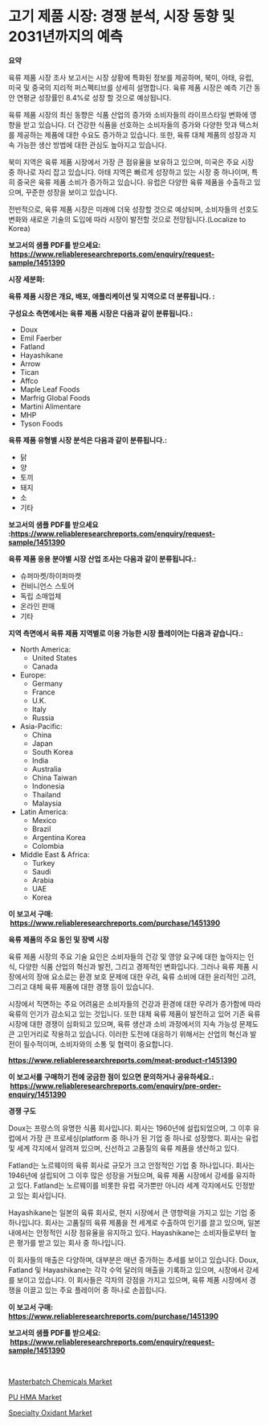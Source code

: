 <p><h1>고기 제품 시장: 경쟁 분석, 시장 동향 및 2031년까지의 예측</h1></p><p><strong>요약</strong></p>
<p><p>육류 제품 시장 조사 보고서는 시장 상황에 특화된 정보를 제공하며, 북미, 아태, 유럽, 미국 및 중국의 지리적 퍼스펙티브를 상세히 설명합니다. 육류 제품 시장은 예측 기간 동안 연평균 성장률인 8.4%로 성장 할 것으로 예상됩니다.</p><p>육류 제품 시장의 최신 동향은 식품 산업의 증가와 소비자들의 라이프스타일 변화에 영향을 받고 있습니다. 더 건강한 식품을 선호하는 소비자들의 증가와 다양한 맛과 텍스처를 제공하는 제품에 대한 수요도 증가하고 있습니다. 또한, 육류 대체 제품의 성장과 지속 가능한 생산 방법에 대한 관심도 높아지고 있습니다.</p><p>북미 지역은 육류 제품 시장에서 가장 큰 점유율을 보유하고 있으며, 미국은 주요 시장 중 하나로 자리 잡고 있습니다. 아태 지역은 빠르게 성장하고 있는 시장 중 하나이며, 특히 중국은 육류 제품 소비가 증가하고 있습니다. 유럽은 다양한 육류 제품을 수출하고 있으며, 꾸준한 성장을 보이고 있습니다.</p><p>전반적으로, 육류 제품 시장은 미래에 더욱 성장할 것으로 예상되며, 소비자들의 선호도 변화와 새로운 기술의 도입에 따라 시장이 발전할 것으로 전망됩니다.(Localize to Korea)</p></p>
<p><strong>보고서의 샘플 PDF를 받으세요: &nbsp;<a href="https://www.reliableresearchreports.com/enquiry/request-sample/1451390">https://www.reliableresearchreports.com/enquiry/request-sample/1451390</a></strong></p>
<p><strong>시장 세분화:</strong></p>
<p><strong> 육류 제품 시장은 개요, 배포, 애플리케이션 및 지역으로 더 분류됩니다. :</strong></p>
<p><strong>구성요소 측면에서는 육류 제품 시장은 다음과 같이 분류됩니다.:</strong></p>
<p><ul><li>Doux</li><li>Emil Faerber</li><li>Fatland</li><li>Hayashikane</li><li>Arrow</li><li>Tican</li><li>Affco</li><li>Maple Leaf Foods</li><li>Marfrig Global Foods</li><li>Martini Alimentare</li><li>MHP</li><li>Tyson Foods</li></ul></p>
<p><strong> 육류 제품 유형별 시장 분석은 다음과 같이 분류됩니다.:</strong></p>
<p><ul><li>닭</li><li>양</li><li>토끼</li><li>돼지</li><li>소</li><li>기타</li></ul></p>
<p><strong>보고서의 샘플 PDF를 받으세요 :<a href="https://www.reliableresearchreports.com/enquiry/request-sample/1451390">https://www.reliableresearchreports.com/enquiry/request-sample/1451390</a></strong></p>
<p><strong> 육류 제품 응용 분야별 시장 산업 조사는 다음과 같이 분류됩니다.:</strong></p>
<p><ul><li>슈퍼마켓/하이퍼마켓</li><li>컨비니언스 스토어</li><li>독립 소매업체</li><li>온라인 판매</li><li>기타</li></ul></p>
<p><strong>지역 측면에서 육류 제품 지역별로 이용 가능한 시장 플레이어는 다음과 같습니다.:</strong></p>
<p><ul>
    <li>
        North America:
        <ul>
            <li>United States</li>
            <li>Canada</li>
        </ul>
    </li>
    <li>
        Europe:
        <ul>
            <li>Germany</li>
            <li>France</li>
            <li>U.K.</li>
            <li>Italy</li>
            <li>Russia</li>
        </ul>
    </li>
    <li>
        Asia-Pacific:
        <ul>
            <li>China</li>
            <li>Japan</li>
            <li>South Korea</li>
            <li>India</li>
            <li>Australia</li>
            <li>China Taiwan</li>
            <li>Indonesia</li>
            <li>Thailand</li>
            <li>Malaysia</li>
        </ul>
    </li>
    <li>
        Latin America:
        <ul>
            <li>Mexico</li>
            <li>Brazil</li>
            <li>Argentina Korea</li>
            <li>Colombia</li>
        </ul>
    </li>
    <li>
        Middle East & Africa:
        <ul>
            <li>Turkey</li>
            <li>Saudi</li>
            <li>Arabia</li>
            <li>UAE</li>
            <li>Korea</li>
        </ul>
    </li>
    </ul></p>
<p><strong>이 보고서 구매: &nbsp;<a href="https://www.reliableresearchreports.com/purchase/1451390">https://www.reliableresearchreports.com/purchase/1451390</a></strong></p>
<p><strong>육류 제품의 주요 동인 및 장벽 시장</strong></p>
<p><p>육류 제품 시장의 주요 기술 요인은 소비자들의 건강 및 영양 요구에 대한 높아지는 인식, 다양한 식품 산업의 혁신과 발전, 그리고 경제적인 변화입니다. 그러나 육류 제품 시장에서의 장애 요소로는 환경 보호 문제에 대한 우려, 육류 소비에 대한 윤리적인 고려, 그리고 대체 육류 제품에 대한 경쟁 등이 있습니다.</p><p>시장에서 직면하는 주요 어려움은 소비자들의 건강과 환경에 대한 우려가 증가함에 따라 육류의 인기가 감소되고 있는 것입니다. 또한 대체 육류 제품이 발전하고 있어 기존 육류 시장에 대한 경쟁이 심화되고 있으며, 육류 생산과 소비 과정에서의 지속 가능성 문제도 큰 고민거리로 작용하고 있습니다. 이러한 도전에 대응하기 위해서는 산업의 혁신과 발전이 필수적이며, 소비자와의 소통 및 협력이 중요합니다.</p></p>
<p><strong><a href="https://www.reliableresearchreports.com/meat-product-r1451390">https://www.reliableresearchreports.com/meat-product-r1451390</a></strong></p>
<p><strong>이 보고서를 구매하기 전에 궁금한 점이 있으면 문의하거나 공유하세요.: &nbsp;<a href="https://www.reliableresearchreports.com/enquiry/pre-order-enquiry/1451390">https://www.reliableresearchreports.com/enquiry/pre-order-enquiry/1451390</a></strong></p>
<p><strong>경쟁 구도</strong></p>
<p><p>Doux는 프랑스의 유명한 식품 회사입니다. 회사는 1960년에 설립되었으며, 그 이후 유럽에서 가장 큰 프로세싱(platform 중 하나가 된 기업 중 하나로 성장했다. 회사는 유럽 및 세계 각지에서 알려져 있으며, 신선하고 고품질의 육류 제품을 생산하고 있다. </p><p>Fatland는 노르웨이의 육류 회사로 규모가 크고 안정적인 기업 중 하나입니다. 회사는 1946년에 설립되어 그 이후 많은 성장을 거뒀으며, 육류 제품 시장에서 강세를 유지하고 있다. Fatland는 노르웨이를 비롯한 유럽 국가뿐만 아니라 세계 각지에서도 인정받고 있는 회사입니다.</p><p>Hayashikane는 일본의 육류 회사로, 현지 시장에서 큰 영향력을 가지고 있는 기업 중 하나입니다. 회사는 고품질의 육류 제품을 전 세계로 수출하여 인기를 끌고 있으며, 일본 내에서는 안정적인 시장 점유율을 유지하고 있다. Hayashikane는 소비자들로부터 높은 평가를 받고 있는 회사 중 하나입니다.</p><p>이 회사들의 매출은 다양하며, 대부분은 매년 증가하는 추세를 보이고 있습니다. Doux, Fatland 및 Hayashikane는 각각 수억 달러의 매출을 기록하고 있으며, 시장에서 강세를 보이고 있습니다. 이 회사들은 각자의 강점을 가지고 있으며, 육류 제품 시장에서 경쟁을 이끌고 있는 주요 플레이어 중 하나로 손꼽힙니다.</p></p>
<p><strong>이 보고서 구매: &nbsp; <a href="https://www.reliableresearchreports.com/purchase/1451390">https://www.reliableresearchreports.com/purchase/1451390</a></strong></p>
<p><strong>보고서의 샘플 PDF를 받으세요: &nbsp;<a href="https://www.reliableresearchreports.com/enquiry/request-sample/1451390">https://www.reliableresearchreports.com/enquiry/request-sample/1451390</a></strong><strong></strong></p>
<p>&nbsp;</p>
<p><p><a href="https://www.linkedin.com/pulse/masterbatch-chemicals-market-research-report-provides-critical-jw6cf?trackingId=Mebbm40QD4uCQLaezCLuHg%3D%3D">Masterbatch Chemicals Market</a></p><p><a href="https://www.linkedin.com/pulse/pu-hma-market-offer-valuable-insights-size-share-trends-projections-gk3lf?trackingId=yvEdW6U06ON87HYYw4a%2BVA%3D%3D">PU HMA Market</a></p><p><a href="https://www.linkedin.com/pulse/specialty-oxidant-market-offers-provide-insightful-data-time-zqyyf?trackingId=0d8BFrZUC5XHnFilZBLvtQ%3D%3D">Specialty Oxidant Market</a></p></p>